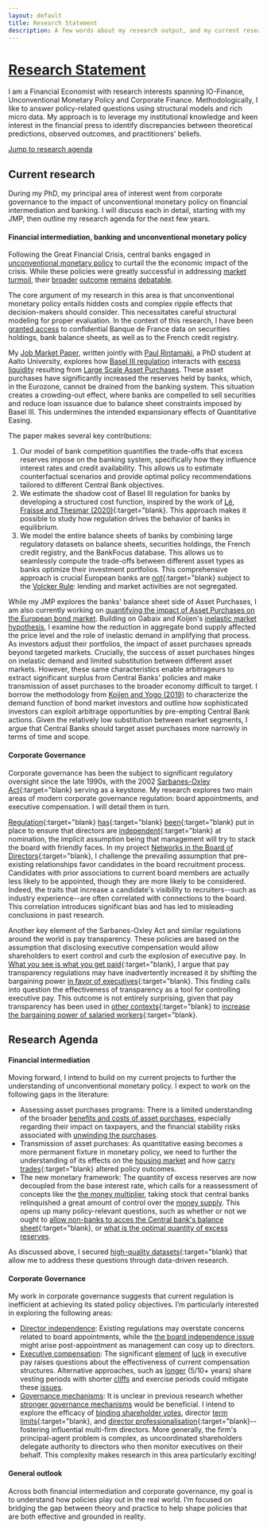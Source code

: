 ```yaml
---
layout: default
title: Research Statement
description: A few words about my research output, and my current research agenda
---
```


#  <ins>Research Statement</ins>

I am a Financial Economist with research interests spanning IO-Finance, Unconventional Monetary Policy and Corporate Finance. Methodologically, I like to answer policy-related questions using structural models and rich micro data. My approach is to leverage my institutional knowledge and keen interest in the financial press to identify discrepancies between theoretical predictions, observed outcomes, and practitioners' beliefs.

[Jump to research agenda](#research-agenda)

Current research 
------------ 

During my PhD, my principal area of interest went from corporate governance to the impact of unconventional monetary policy on financial intermediation and banking. I will discuss each in detail, starting with my JMP, then outline my research agenda for the next few years. 

#### Financial intermediation, banking and unconventional monetary policy

Following the Great Financial Crisis, central banks engaged in [unconventional monetary policy](https://www.brookings.edu/wp-content/uploads/2019/12/Bernanke_ASSA_lecture.pdf) to curtail the the economic impact of the crisis. While these policies were greatly successful in addressing [market turmoil](https://www.nber.org/papers/w17555), their [broader](https://www.sciencedirect.com/science/article/abs/pii/S0378426621003009) [outcome](https://www.nber.org/papers/w22285) [remains](https://pubsonline.informs.org/doi/abs/10.1287/mnsc.2015.2305) [debatable](https://www.un.org/en/desa/unconventional-monetary-policy-reaching-its-limits). 

The core argument of my research in this area is that unconventional monetary policy entails hidden costs and complex ripple effects that decision-makers should consider. This necessitates careful structural modeling for proper evaluation. In the context of this research, I have been [granted access](https://www.casd.eu/en/project/the-impact-of-unconventional-monetary-policy-on-credit-issuance-and-asset-prices-a-structural-model-of-demand-for-the-asset-and-liabilities-of-a-banks-balance-sheet/) to confidential Banque de France data on securities holdings, bank balance sheets, as well as to the French credit registry.  

My [Job Market Paper]({{site.baseurl}}/blog/2024/JMP), written jointly with [Paul Rintamaki](https://sites.google.com/view/paulrintamaki), a PhD student at Aalto University, explores how  [Basel III regulation](https://www.bis.org/bcbs/basel3.htm) interacts with [excess liquidity](https://www.ecb.europa.eu/ecb-and-you/explainers/tell-me-more/html/excess_liquidity.en.html) resulting from [Large Scale Asset Purchases](https://www.ecb.europa.eu/mopo/implement/app/html/index.en.html). These asset purchases have significantly increased the reserves held by banks, which, in the Eurozone, cannot be drained from the banking system. This situation creates a crowding-out effect, where banks are compelled to sell securities and reduce loan issuance due to balance sheet constraints imposed by Basel III. This undermines the intended expansionary effects of Quantitative Easing.

The paper makes several key contributions:
 1. Our model of bank competition quantifies the trade-offs that excess reserves impose on the banking system, specifically how they influence interest rates and credit availability. This allows us to estimate counterfactual scenarios and provide optimal policy recommendations tailored to different Central Bank objectives. 
 2. We estimate the shadow cost of Basel III regulation for banks by developing a structured cost function, inspired by the work of [Lé, Fraisse and Thesmar (2020)](https://pubsonline.informs.org/doi/abs/10.1287/mnsc.2018.3222){:target="blank}. This approach makes it possible to study how regulation drives the behavior of banks in equilibrium.   
 3. We model the entire balance sheets of banks by combining large regulatory datasets on balance sheets, securities holdings, the French credit registry, and the BankFocus database. This allows us to seamlessly compute the trade-offs between different asset types as banks optimize their investment portfolios. This comprehensive approach is crucial European banks are [not](https://www.reuters.com/article/us-eu-banks-regulations/eu-scraps-itsanswer-to-u-s-volcker-rule-for-banks-idUSKBN1CT285/){:target="blank} subject to the [Volcker Rule](https://www.federalreserve.gov/supervisionreg/volcker-rule.htm): lending and market activities are not segregated.

While my JMP explores the banks' balance sheet side of Asset Purchases, I am also currently working on [quantifying the impact of Asset Purchases on the European bond market]({{site.baseurl}}/blog/2024/BondsQE). Building on Gabaix and Koijen's [inelastic market hypothesis](https://cowles.yale.edu/sites/default/files/2022-10/SSRN-id3686935.pdf), I examine how the reduction in aggregate bond supply affected the price level and the role of inelastic demand in amplifying that process. As investors adjust their portfolios, the impact of asset purchases spreads beyond targeted markets.  Crucially, the success of asset purchases hinges on inelastic demand and limited substitution between different asset markets. However, these same characteristics enable arbitrageurs to extract significant surplus from Central Banks' policies and make transmission of asset purchases to the broader economy difficult to target. I borrow the methodology from [Koijen and Yogo (2019)](https://www.journals.uchicago.edu/doi/abs/10.1086/701683?mobileUi=0&) to characterize the demand function of bond market investors and outline how sophisticated investors can exploit arbitrage opportunities by pre-empting Central Bank actions.
Given the relatively low substitution between market segments, I argue that Central Banks should target asset purchases more narrowly in terms of time and scope.


#### Corporate Governance

Corporate governance has been the subject to significant regulatory oversight since the late 1990s, with the 2002 [Sarbanes-Oxley Act](https://sarbanes-oxley-act.com){:target="blank} serving as a keystone. My research explores two main areas of modern corporate governance regulation: board appointments, and executive compensation. I will detail them in turn. 


[Regulation](https://www.skadden.com/insights/publications/2022/02/the-informed-board/what-exactly-is-an-independent-director){:target="blank}  [has](https://www.sec.gov/Archives/edgar/data/73020/000119312506162571/dex991.htm){:target="blank} [been](https://www.iod.com/resources/governance/governance-explainer-director-independence/){:target="blank} put in place to ensure that directors are [independent](https://fortune.com/2023/10/16/modern-board-directors-independence/){:target="blank} at nomination, the implicit assumption being that management will try to stack the board with friendly faces. 
In my project [Networks in the Board of Directors]({{site.baseurl}}/blog/2024/BoardApointments){:target="blank}, I challenge the prevailing assumption that pre-existing relationships favor candidates in the board recruitment process. Candidates with prior associations to current board members are actually less likely to be appointed, though they are more likely to be considered. Indeed, the traits that increase a candidate's visibility to recruiters--such as industry experience--are often correlated with connections to the board. This correlation introduces significant bias and has led to misleading conclusions in past research.


Another key element of the Sarbanes-Oxley Act and similar regulations around the world is pay transparency. These policies are based on the assumption that disclosing executive compensation would allow shareholders to exert control and curb  the explosion of executive pay. In [What you see is what you get paid]({{site.baseurl}}/blog/2024/CEOPayTransparency){:target="blank},  I argue that pay transparency regulations may have inadvertently increased it by shifting the bargaining power [in favor of executives](https://action.deloitte.com/insight/3065/what-do-pay-transparency-trends-mean-for-ceo-compensation){:target="blank}. This finding calls into question the effectiveness of transparency as a tool for controlling executive pay. This outcome is not entirely surprising, given that pay transparency has been used in [other contexts](https://www.conference-board.org/publications/countdown-to-eu-new-law-on-pay-transparency-multinationals-must-move-faster){:target="blank} to [increase the bargaining power of salaried workers](https://www.wtwco.com/en-ke/insights/2024/02/the-momentum-and-future-of-pay-transparency-in-the-us){:target="blank}.


Research Agenda
-------

#### Financial intermediation

Moving forward, I intend to build on my current projects to further the understanding of unconventional monetary policy. I expect to work on the following gaps in the literature:

- Assessing asset purchases programs: There is a limited understanding of the broader [benefits and costs of asset purchases](https://www.ecb.europa.eu/press/key/date/2024/html/ecb.sp240528~a4f151497d.en.html), especially regarding their impact on taxpayers, and the financial stability risks associated with [unwinding the purchases](https://www.europarl.europa.eu/RegData/etudes/IDAN/2023/741479/IPOL_IDA(2023)741479_EN.pdf).
- Transmission of asset purchases: As quantitative easing becomes a more permanent fixture in monetary policy, we need to further the understanding of its effects on the [housing market](https://www.forbes.com/sites/georgecalhoun/2024/03/13/collateral-damage-from-fed-policy-part-2-a-broken-housing-market/) and how [carry trades](https://www.sciencedirect.com/science/article/abs/pii/S2110701719300095){:target="blank} altered policy outcomes. 
- The new monetary framework: The quantity of excess reserves are now decoupled from the base interest rate, which calls for a reassessment of concepts like the [the money multiplier](https://fredblog.stlouisfed.org/2023/07/the-monetary-multiplier-and-bank-reserves/), taking stock that central banks relinquished a great amount of control over the [money supply](https://eprints.lse.ac.uk/84209/1/Goodhart_Determination%20money%20supply_2017.pdf). This opens up many policy-relevant questions, such as whether or not we ought to [allow non-banks to acces the Central bank's balance sheet](https://libertystreeteconomics.newyorkfed.org/2022/01/how-the-feds-overnight-reverse-repo-facility-works/){:target="blank}, or [what is the optimal quantity of excess reserves](https://www.clevelandfed.org/publications/economic-commentary/2015/ec-201502-excess-reserves-oceans-of-cash).

As discussed above, I secured [high-quality datasets](https://www.casd.eu/en/project/the-impact-of-unconventional-monetary-policy-on-credit-issuance-and-asset-prices-a-structural-model-of-demand-for-the-asset-and-liabilities-of-a-banks-balance-sheet/){:target="blank} that allow me to address these questions through data-driven research.




#### Corporate Governance

My work in corporate governance suggests that current regulation is inefficient at achieving its stated policy objectives. I’m particularly interested in exploring the following areas:
 
 -  <ins>Director independence</ins>: Existing regulations may overstate concerns related to board appointments, while the [the board independence issue](https://fortune.com/2023/10/16/modern-board-directors-independence) might arise post-appointment as management can cosy up to directors.
 -   <ins>Executive compensation</ins>: The significant [element](https://academic.oup.com/qje/article-abstract/116/3/901/1899775) of [luck](https://academic.oup.com/rfs/article-abstract/33/7/3174/5513177) in executive pay raises questions about the effectiveness of current compensation structures. Alternative approaches, such as  [longer](https://www.forbes.com/sites/timworstall/2013/06/22/the-fascinating-part-of-the-changes-to-tim-cooks-restricted-apple-stock/) (5/10+ years) share vesting periods with shorter [cliffs](https://www.holloway.com/g/equity-compensation/sections/vesting-and-cliffs) and exercise periods could mitigate these  [issues](https://pubsonline.informs.org/doi/abs/10.1287/mnsc.1050.0365). 
 - <ins>Governance mechanisms</ins>:  It is unclear in previous research whether [stronger governance mechanisms](https://www.ecgi.global/sites/default/files/working_papers/documents/finalwagnerwenk.pdf) would be beneficial.  I intend to explore the efficacy of [binding shareholder votes](https://clsbluesky.law.columbia.edu/2020/04/23/the-value-of-shareholder-voting/), director [term limits](https://www.hanselladvisory.com/publication/term-limits-for-directors/){:target="blank}, and [director professionalisation](https://www.cfainstitute.org/-/media/documents/article/position-paper/director-professionalism-review-of-director-training-programs-in-apac.pdf){:target="blank}--fostering influential multi-firm directors. More generally, the firm's principal-agent problem is complex, as uncoordinated shareholders delegate authority to directors who then monitor executives on their behalf. This complexity makes research in this area particularly exciting!

#### General outlook

Across both financial intermediation and corporate governance, my goal is to understand how policies play out in the real world. I’m focused on bridging the gap between theory and practice to help shape policies that are both effective and grounded in reality.
























